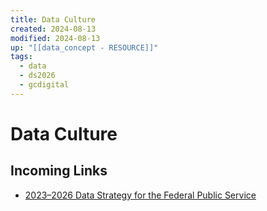 ```yaml
---
title: Data Culture
created: 2024-08-13
modified: 2024-08-13
up: "[[data_concept - RESOURCE]]"
tags:
  - data
  - ds2026
  - gcdigital
---
```

# Data Culture
## Incoming Links
- [2023–2026 Data Strategy for the Federal Public Service](./docs/2023%E2%80%932026%20Data%20Strategy%20for%20the%20Federal%20Public%20Service.md)


